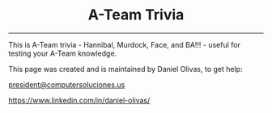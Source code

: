 <h1 align="center">
A-Team Trivia
</h1>

***

This is A-Team trivia - Hannibal, Murdock, Face, and BA!!! - useful for testing your A-Team knowledge.

This page was created and is maintained by Daniel Olivas, to get help: 
 
             
  president@computersoluciones.us
              

  https://www.linkedin.com/in/daniel-olivas/
              
              











